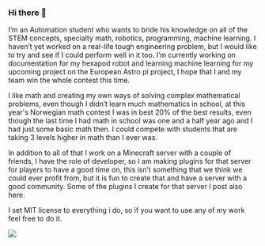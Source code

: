 ### Hi there 👋

I’m an Automation student who wants to bride his knowledge on all of the STEM concepts, specialty math, robotics, programming, machine learning. I haven’t yet worked on a real-life tough engineering problem, but I would like to try and see if I could perform well in it too. 
I’m currently working on documentation for my hexapod robot and learning machine learning for my upcoming project on the European Astro pi project, I hope that I and my team win the whole contest this time. 

I like math and creating my own ways of solving complex mathematical problems, even though I didn’t learn much mathematics in school, at this year's Norwegian math contest I was in best 20% of the best results, even though the last time I had math in school was one and a half year ago and I had just some basic math then. I could compete with students that are taking 3 levels higher in math than I ever was.

In addition to all of that I work on a Minecraft server with a couple of friends, I have the role of developer, so I am making plugins for that server for players to have a good time on, this isn’t something that we think we could ever profit from, but it is fun to create that and have a server with a good community. Some of the plugins I create for that server I post also here. 

I set MIT license to everything i do, so if you want to use any of my work feel free to do it.

<img src="https://github-readme-stats.vercel.app/api/top-langs?DaJMaN4=zluvsand&layout=compact"/>
